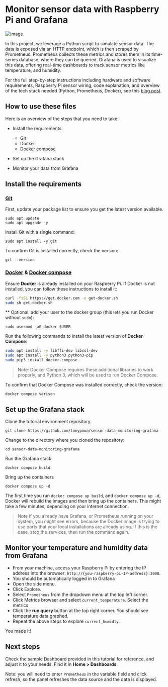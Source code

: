 # Monitor sensor data with Raspberry Pi and Grafana

![image](https://github.com/user-attachments/assets/81caee2b-63ae-47db-bdf5-9f90bc7c10e0)

In this project, we leverage a Python script to simulate sensor data. The data is exposed via an HTTP endpoint, which is then scraped by Prometheus. Prometheus collects these metrics and stores them in its time-series database, where they can be queried. Grafana is used to visualize this data, offering real-time dashboards to track sensor metrics like temperature, and humidity.

For the full step-by-step instructions including hardware and software requirements, Raspberry Pi sensor wiring, code explanation, and overview of the tech stack needed (Python, Prometheus, Docker), see this [blog post](https://grafana.com/blog/2023/10/23/monitor-temperature-and-humidity-with-grafana-and-raspberry-pi/). 

## How to use these files

Here is an overview of the steps that you need to take: 

- Install the requirements:
  - Git
  - Docker
  - Docker compose

- Set up the Grafana stack
- Monitor your data from Grafana

## Install the requirements

### [Git](https://git-scm.com/)

First, update your package list to ensure you get the latest version available.

```
sudo apt update
sudo apt upgrade -y
```

Install Git with a single command:

``` 
sudo apt install -y git
```

To confirm Git is installed correctly, check the version:

``` 
git --version
```

### [Docker](https://docs.docker.com/install/) & [Docker compose](https://docs.docker.com/compose/)

Ensure **Docker** is already installed on your Raspberry Pi. If Docker is not installed, you can follow these instructions to install it:

``` bash
curl -fsSL https://get.docker.com -o get-docker.sh
sudo sh get-docker.sh
```

** Optional: add your user to the docker group (this lets you run Docker without `sudo`):

```
sudo usermod -aG docker $USER
```

Run the following commands to install the latest version of **Docker Compose**:

``` bash
sudo apt install -y libffi-dev libssl-dev
sudo apt install -y python3 python3-pip
sudo pip3 install docker-compose
```

> Note: Docker Compose requires these additional libraries to work properly, and Python 3, which will be used to run Docker Compose.

To confirm that Docker Compose was installed correctly, check the version:

```
docker compose verison
```

## Set up the Grafana stack

Clone the tutorial environment repository.
```
git clone https://github.com/tonypowa/sensor-data-monitoring-grafana
```

Change to the directory where you cloned the repository:
```
cd sensor-data-monitoring-grafana
```

Run the Grafana stack:
```
docker compose build
```

Bring up the containers

```
docker compose up -d
```


The first time you run `docker compose up build`, and `docker compose up -d`,   Docker will rebuild the images and then bring up the containers. This might take a few minutes, depending on your internet connection.

>Note
If you already have Grafana, or Prometheus running on your system, you might see errors, because the Docker image is trying to use ports that your local installations are already using. If this is the case, stop the services, then run the command again.

## Monitor your temperature and humidity data from Grafana

- From your machine, access your Raspberry Pi by entering the IP address into the browser: `http://{you-raspberry-pi-IP-address}:3000`.
- You should be automatically logged in to Grafana
- Open the side menu.
- Click Explore.
- Select `Prometheus` from the dropdown menu at the top left corner.
- Click Metrics browser and select `current_temperature`. Select the metrics
- Click the **run query** button at the top right corner.
 You should see temperature data graphed.
- Repeat the above steps to explore `current_humidty`.

You made it! 

## Next steps
Check the sample Dashboard provided in this tutorial for reference, and adjust it to your needs. Find it in **Home > Dashboards**.

Note: you will need to enter `Prometheus` in the variable field and click refresh, so the panel refreshes the data source and the data is displayed.


